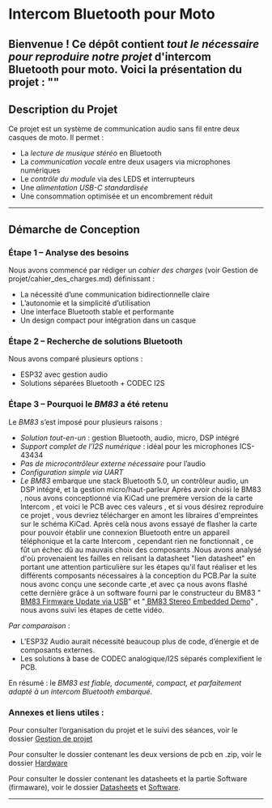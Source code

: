 # Intercom Bluetooth pour Moto

Bienvenue ! Ce dépôt contient *tout le nécessaire pour reproduire notre projet* d'intercom Bluetooth pour moto.
Voici la présentation du projet : ""
---

## Description du Projet

Ce projet est un système de communication audio sans fil entre deux casques de moto. Il permet :
- La *lecture de musique stéréo* en Bluetooth
- La *communication vocale* entre deux usagers via microphones numériques
- Le *contrôle du module* via des LEDS et interrupteurs
- Une *alimentation USB-C standardisée*
- Une consommation optimisée et un encombrement réduit

---

## Démarche de Conception

### Étape 1 – Analyse des besoins
Nous avons commencé par rédiger un *cahier des charges* (voir Gestion de projet/cahier_des_charges.md) définissant :
- La nécessité d’une communication bidirectionnelle claire
- L’autonomie et la simplicité d’utilisation
- Une interface Bluetooth stable et performante
- Un design compact pour intégration dans un casque

### Étape 2 – Recherche de solutions Bluetooth
Nous avons comparé plusieurs options :
- ESP32 avec gestion audio
- Solutions séparées Bluetooth + CODEC I2S

### Étape 3 – Pourquoi le *BM83* a été retenu

Le *BM83* s’est imposé pour plusieurs raisons :
- *Solution tout-en-un* : gestion Bluetooth, audio, micro, DSP intégré
- *Support complet de l’I2S numérique* : idéal pour les microphones ICS-43434
- *Pas de microcontrôleur externe nécessaire* pour l’audio
- *Configuration simple via UART*
- *Le BM83* embarque une stack Bluetooth 5.0, un contrôleur audio, un DSP intégré, et la gestion micro/haut-parleur
  Après avoir choisi le BM83 , nous avons conceptionné via KiCad une premère version de la carte Intercom , et voici le PCB avec ces valeurs , et si vous désirez reproduire ce projet , vous devriez télécharger en amont les libraires d'empreintes sur le schéma KiCad.
  Après celà nous avons essayé de flasher la carte pour pouvoir établir une connexion Bluetooth entre un appareil téléphonique et la carte Intercom , cependant rien ne fonctionnait , ce fût un échec dû au mauvais choix des composants .Nous avons analysé d'où provenaient les failles en relisant la datasheet "lien datasheet" en portant une  attention particulière sur les étapes qu'il faut réaliser et les différents composants nécessaires à la conception du PCB.Par la suite nous avonc conçu une seconde carte ,et avec ça nous avons flashé cette dernière grâce à un software fourni par le constructeur du BM83 "[
BM83 Firmware Update via USB](https://www.youtube.com/watch?v=SPlbVVXS5hs)" et "[
BM83 Stereo Embedded Demo](https://www.youtube.com/watch?v=FLCs_W62KlI)" , nous avons suivi les étapes de cette vidéo.


*Par comparaison* :
- L’ESP32 Audio aurait nécessité beaucoup plus de code, d’énergie et de composants externes.
- Les solutions à base de CODEC analogique/I2S séparés complexifient le PCB.

En résumé : le *BM83 est fiable, documenté, compact, et parfaitement adapté à un intercom Bluetooth embarqué*.

### Annexes et liens utiles :

Pour consulter l’organisation du projet et le suivi des séances, voir le dossier [Gestion de projet](./Gestion%20de%20projet/)

Pour consulter le dossier contenant les deux versions de pcb en .zip, voir le dossier [Hardware](./Hardware/)

Pour consulter le dossier contenant les datasheets et la partie Software (firmaware), voir le dossier [Datasheets](./Datasheets/) et [Software](./Software).


---
